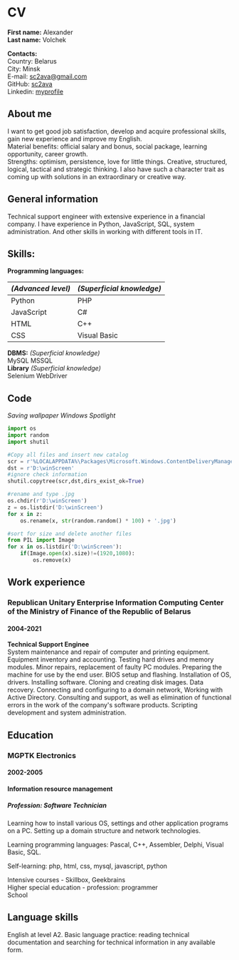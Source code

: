 # CV

**First name:**    Alexander  
**Last name:**    Volchek

**Contacts:**     
Country: Belarus    
City: Minsk    
E-mail: [sc2ava@gmail.com](https://gmail.com)      
GitHub: [sc2ava](https://github.com/sc2ava)    
Linkedin: [myprofile](https://www.linkedin.com/in/alexander-volchek-o/)      

## **About me**  
I want to get good job satisfaction, develop and acquire professional skills, gain new experience and improve my English.  
Material benefits: official salary and bonus, social package, learning opportunity, career growth.  
Strengths: optimism, persistence, love for little things.
Creative, structured, logical, tactical and strategic thinking.
I also have such a character trait as coming up with solutions in an extraordinary or creative way.  

## **General information**
Technical support engineer with extensive experience in a financial company. I have experience in Python, JavaScript, SQL, system administration. And other skills in working with different tools in IT.

## **Skills:**
**Programming languages:**  
  

|*(Advanced level)* |*(Superficial knowledge)*|
|-------------------|-------------------------|
|Python             |PHP                      |
|JavaScript         |C#                       | 
|HTML               |C++                      |   
|CSS                |Visual Basic             |     
  
**DBMS:** *(Superficial knowledge)*    
MySQL
MSSQL  
**Library** *(Superficial knowledge)*    
Selenium WebDriver  

## **Code** 

*Saving wallpaper Windows Spotlight*

```Python
import os
import random
import shutil

#Copy all files and insert new catalog
scr = r'%LOCALAPPDATA%\Packages\Microsoft.Windows.ContentDeliveryManager_cw5n1h2txyewy\LocalState\Assets'
dst = r'D:\winScreen'
#ignore check information
shutil.copytree(scr,dst,dirs_exist_ok=True)

#rename and type .jpg
os.chdir(r'D:\winScreen')
z = os.listdir('D:\winScreen')
for x in z:
    os.rename(x, str(random.random() * 100) + '.jpg')

#sort for size and delete another files 
from PIL import Image
for x in os.listdir('D:\winScreen'):
    if(Image.open(x).size)!=(1920,1080):
        os.remove(x)
``` 

## **Work experience**
### Republican Unitary Enterprise Information Computing Center of the Ministry of Finance of the Republic of Belarus ###
#### 2004-2021 ####
**Technical Support Enginee**    
System maintenance and repair of computer and printing equipment. Equipment inventory and accounting. Testing hard drives and memory modules. Minor repairs, replacement of faulty PC modules. Preparing the machine for use by the end user. BIOS setup and flashing. Installation of OS, drivers. Installing software. Cloning and creating disk images. Data recovery. Connecting and configuring to a domain network, Working with Active Directory. Consulting and support, as well as elimination of functional errors in the work of the company's software products. Scripting development and system administration.

## **Education** 
### MGPTK Electronics ###
#### 2002-2005 ####
#### Information resource management ####
##### Profession: Software Technician #####

Learning how to install various OS, settings and other application programs on a PC. Setting up a domain structure and network technologies.

Learning programming languages: Pascal, C++, Assembler, Delphi, Visual Basic, SQL.

Self-learning: php, html, css, mysql, javascript, python

Intensive courses - Skillbox, Geekbrains  
Higher special education - profession: programmer  
School
## **Language skills**  
English at level A2. Basic language practice: reading technical documentation and searching for technical information in any available form.
